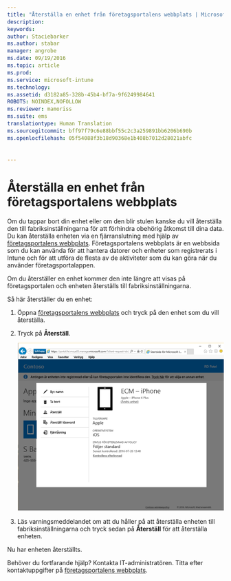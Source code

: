 ```yaml
---
title: "Återställa en enhet från företagsportalens webbplats | Microsoft Intune"
description: 
keywords: 
author: Staciebarker
ms.author: stabar
manager: angrobe
ms.date: 09/19/2016
ms.topic: article
ms.prod: 
ms.service: microsoft-intune
ms.technology: 
ms.assetid: d3182a85-328b-45b4-bf7a-9f6249984641
ROBOTS: NOINDEX,NOFOLLOW
ms.reviewer: mamoriss
ms.suite: ems
translationtype: Human Translation
ms.sourcegitcommit: bff97f79c6e88bbf55c2c3a259891bb6206b690b
ms.openlocfilehash: 05f54088f3b18d90368e1b408b7012d28021abfc


---
```



# Återställa en enhet från företagsportalens webbplats

Om du tappar bort din enhet eller om den blir stulen kanske du vill återställa den till fabriksinställningarna för att förhindra obehörig åtkomst till dina data. Du kan återställa enheten via en fjärranslutning med hjälp av [företagsportalens webbplats](http://portal.manage.microsoft.com). Företagsportalens webbplats är en webbsida som du kan använda för att hantera datorer och enheter som registrerats i Intune och för att utföra de flesta av de aktiviteter som du kan göra när du använder företagsportalappen.

Om du återställer en enhet kommer den inte längre att visas på företagsportalen och enheten återställs till fabriksinställningarna.

Så här återställer du en enhet:

1.  Öppna [företagsportalens webbplats](http://portal.manage.microsoft.com) och tryck på den enhet som du vill återställa.

2.  Tryck på **Återställ**.

    ![reset-device-option-on-company-portal-website](./media//iwp-screen-with-all-options.png)

3. Läs varningsmeddelandet om att du håller på att återställa enheten till fabriksinställningarna och tryck sedan på **Återställ** för att återställa enheten.

Nu har enheten återställts.

Behöver du fortfarande hjälp? Kontakta IT-administratören. Titta efter kontaktuppgifter på [företagsportalens webbplats](http://portal.manage.microsoft.com).





<!--HONumber=Sep16_HO3-->


